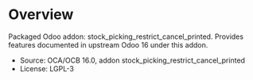 # Overview

Packaged Odoo addon: stock_picking_restrict_cancel_printed. Provides features documented in upstream Odoo 16 under this addon.

- Source: OCA/OCB 16.0, addon stock_picking_restrict_cancel_printed
- License: LGPL-3
